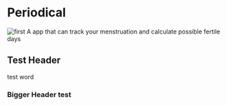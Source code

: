 # Periodical
![first](https://user-images.githubusercontent.com/109476616/179425374-82d992cd-9162-4a5c-9eda-104d1635d26f.jpg)
 A app that can track your menstruation and calculate possible fertile days
## Test Header
test word
### Bigger Header test
